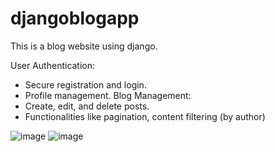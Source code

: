 # djangoblogapp
This is a blog website using django.

User Authentication:
- Secure registration and login.
- Profile management.
Blog Management:
- Create, edit, and delete posts.
- Functionalities like pagination, content filtering (by author)

![image](https://github.com/user-attachments/assets/6695a4fe-68b3-4c8c-998d-4cc016341054)
![image](https://github.com/user-attachments/assets/a02ed4c4-b137-4655-822a-b117ec065d8a)

